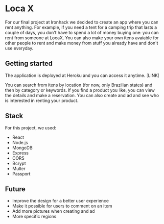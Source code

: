 # Loca X

For our final project at Ironhack we decided to create an app where you can rent anything. For example, if you need a tent for a camping trip that lasts a couple of days, you don't have to spend a lot of money buying one: you can rent from someone at LocaX. You can also make your own itens avaiable for other people to rent and make money from stuff you already have and don't use everyday. 


## Getting started

The application is deployed at Heroku and you can access it anytime.
[LINK]  

You can search from itens by location (for now, only Brazilian states) and then by category or keywords. If you find a product you like, you can view the details and make a reservation. 
You can also create and ad and see who is interested in renting your product.

## Stack
For this project, we used:
- React
- Node.js
- MongoDB
- Express
- CORS
- Bcrypt
- Multer
- Passport

## Future
- Improve the design for a better user experience 
- Make it possible for users to comment on an item
- Add more pictures when creating and ad
- More specific regions
